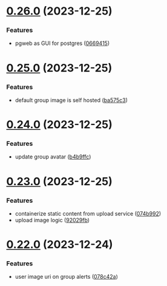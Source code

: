 # [0.26.0](https://github.com/Kshitiz1403/Alertly/compare/v0.25.0...v0.26.0) (2023-12-25)


### Features

* pgweb as GUI for postgres ([0669415](https://github.com/Kshitiz1403/Alertly/commit/0669415a2b862a7bed0e7c6f7bbce9fc244fd691))



# [0.25.0](https://github.com/Kshitiz1403/Alertly/compare/v0.24.0...v0.25.0) (2023-12-25)


### Features

* default group image is self hosted ([ba575c3](https://github.com/Kshitiz1403/Alertly/commit/ba575c3f1193c17317c20fb173c319110474f98e))



# [0.24.0](https://github.com/Kshitiz1403/Alertly/compare/v0.23.0...v0.24.0) (2023-12-25)


### Features

* update group avatar ([b4b9ffc](https://github.com/Kshitiz1403/Alertly/commit/b4b9ffcfd03aab2b1c77b4e5246b43f167604235))



# [0.23.0](https://github.com/Kshitiz1403/Alertly/compare/v0.22.0...v0.23.0) (2023-12-25)


### Features

* containerize static content from upload service ([074b992](https://github.com/Kshitiz1403/Alertly/commit/074b992f49b89140b511645a2699cbb7fb0a6e4d))
* upload image logic ([92029fb](https://github.com/Kshitiz1403/Alertly/commit/92029fb0843146e21faabc68c75b15e7e8c9a0d4))



# [0.22.0](https://github.com/Kshitiz1403/Alertly/compare/v0.21.0...v0.22.0) (2023-12-24)


### Features

* user image uri on group alerts ([078c42a](https://github.com/Kshitiz1403/Alertly/commit/078c42a04537d4d66ce02b2b7632fcb9ab7ec40c))



